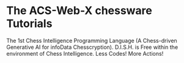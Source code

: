 # The ACS-Web-X chessware Tutorials
The 1st Chess Intelligence Programming Language (A Chess-driven Generative AI for infoData Chesscryption).
D.I.S.H. is Free within the environment of Chess Intelligence. 
Less Codes! More Actions!
